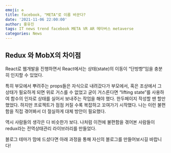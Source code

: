 ```yaml
---
emoji: ♻️
title: facebook, "META"로 이름 바꾼다?
date: '2021-11-06 22:00:00'
author: 홍유진
tags: IT news trend facebook META VR AR 메타버스 metaverse
categories: News
---
```


<!-- 프로젝트 UX/UI 웹공부 3D Network Server 아키텍쳐 Error -->

## Redux 와 MobX의 차이점

React로 웹개발을 진행하면서 React에서는 상태(state)의 이동이 “단방향”임을 충분히 인지할 수 있었다.

특히 부모에서 뿌려주는 props들은 자식으로 내려갔다가 부모에서, 혹은 조상에서 그 상태가 필요하게 되면 위로 거스를 수 없었고 굳이 거스른다면 “lifting state”를 사용하여 함수의 인자로 상태를 실어서 보내주는 작업을 해야 했다. 한두페이지 작성할 땐 할만 했었다. 하지만 프로젝트가 점점 커질 수록 복잡하고 꼬여가기 시작했다. 나는 이런 불편함을 직접 겪어봐서 더 절실하게 대체 방안이 필요했다.

역시 사람들의 생각은 다 비슷한가 보다. 나처럼 이전에 불편함을 겪어본 사람들이 redux라는 전역상태관리 라이브러리를 만들었다.

블로그 테마가 맘에 드셨다면 아래 과정을 통해 자신의 블로그를 만들어보시길 바랍니다!
